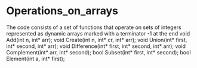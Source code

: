 # Operations_on_arrays
The code consists of a set of functions that operate on sets of integers represented as dynamic arrays marked with a terminator -1 at the end
void Add(int n, int* arr);
void Create(int n, int* cr, int* arr);
void Union(int* first, int* second, int* arr);
void Difference(int* first, int* second, int* arr);
void Complement(int* arr, int* second);
bool Subset(int* first, int* second);
bool Element(int a, int* first);


